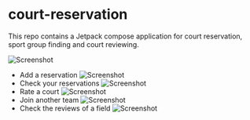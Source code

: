# court-reservation
This repo contains a Jetpack compose application for court reservation, sport group finding and court reviewing.

![Screenshot](./assets-readme/onboarding_1.png)

- Add a reservation
![Screenshot](./assets-readme/onboarding_2.png)
- Check your reservations
![Screenshot](./assets-readme/onboarding_3.png)
- Rate a court
![Screenshot](./assets-readme/onboarding_4.png)
- Join another team
![Screenshot](./assets-readme/onboarding_5.png)
- Check the reviews of a field
![Screenshot](./assets-readme/onboarding_6.png)